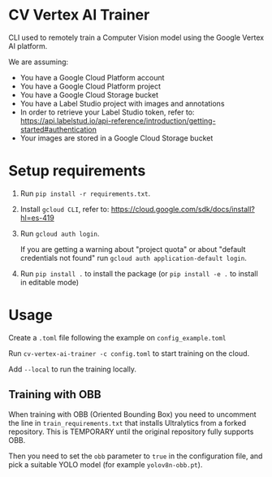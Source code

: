 # CV Vertex AI Trainer
CLI used to remotely train a Computer Vision model using the Google Vertex AI platform.

We are assuming:
- You have a Google Cloud Platform account
- You have a Google Cloud Platform project
- You have a Google Cloud Storage bucket
- You have a Label Studio project with images and annotations
- In order to retrieve your Label Studio token, refer to: https://api.labelstud.io/api-reference/introduction/getting-started#authentication
- Your images are stored in a Google Cloud Storage bucket

# Setup requirements

1) Run `pip install -r requirements.txt`.

2) Install `gcloud CLI`, refer to: https://cloud.google.com/sdk/docs/install?hl=es-419

3) Run `gcloud auth login`.

    If you are getting a warning about "project quota" or about "default credentials not found" run `gcloud auth application-default login`.

4) Run `pip install .` to install the package (or `pip install -e .` to install in editable mode)

# Usage

Create a `.toml` file following the example on `config_example.toml`

Run `cv-vertex-ai-trainer -c config.toml` to start training on the cloud. 

Add `--local` to run the training locally.

## Training with OBB

When training with OBB (Oriented Bounding Box) you need to uncomment the line in `train_requirements.txt` that installs Ultralytics from a forked repository. This is TEMPORARY until the original repository fully supports OBB. 

Then you need to set the `obb` parameter to `true` in the configuration file, and pick a suitable YOLO model (for example `yolov8n-obb.pt`).